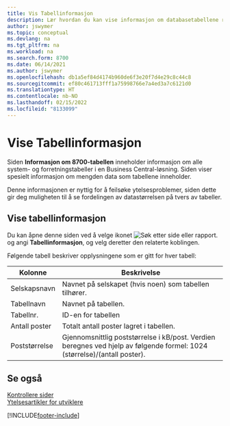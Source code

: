 ```yaml
---
title: Vis Tabellinformasjon
description: Lær hvordan du kan vise informasjon om databasetabellene rett fra klientgrensesnittet i Business Central.
author: jswymer
ms.topic: conceptual
ms.devlang: na
ms.tgt_pltfrm: na
ms.workload: na
ms.search.form: 8700
ms.date: 06/14/2021
ms.author: jswymer
ms.openlocfilehash: db1a5ef84d4174b960de6f3e20f7d4e29c8c44c8
ms.sourcegitcommit: ef80c461713fff1a75998766e7a4ed3a7c6121d0
ms.translationtype: HT
ms.contentlocale: nb-NO
ms.lasthandoff: 02/15/2022
ms.locfileid: "8133099"
---
```

# <a name="viewing-table-information"></a>Vise Tabellinformasjon

Siden **Informasjon om 8700-tabellen** inneholder informasjon om alle system- og forretningstabeller i en Business Central-løsning. Siden viser spesielt informasjon om mengden data som tabellene inneholder.

Denne informasjonen er nyttig for å feilsøke ytelsesproblemer, siden dette gir deg muligheten til å se fordelingen av datastørrelsen på tvers av tabeller.

## <a name="viewing-table-information"></a>Vise tabellinformasjon

Du kan åpne denne siden ved å velge ikonet ![Søk etter side eller rapport.](media/ui-search/search_small.png "Ikonet Søk etter side eller rapport") og angi **Tabellinformasjon**, og velg deretter den relaterte koblingen.

Følgende tabell beskriver opplysningene som er gitt for hver tabell:

|Kolonne|Beskrivelse|
|------|-----------|
|Selskapsnavn|Navnet på selskapet (hvis noen) som tabellen tilhører.|
|Tabellnavn|Navnet på tabellen.|
|Tabellnr.|ID-en for tabellen|
|Antall poster|Totalt antall poster lagret i tabellen.|
|Poststørrelse|Gjennomsnittlig poststørrelse i kB/post. Verdien beregnes ved hjelp av følgende formel: 1024 (størrelse)/(antall poster). |

## <a name="see-also"></a>Se også

[Kontrollere sider](across-inspect-page.md)  
[Ytelsesartikler for utviklere](/dynamics365/business-central/dev-itpro/performance/performance-developer)  


[!INCLUDE[footer-include](includes/footer-banner.md)]